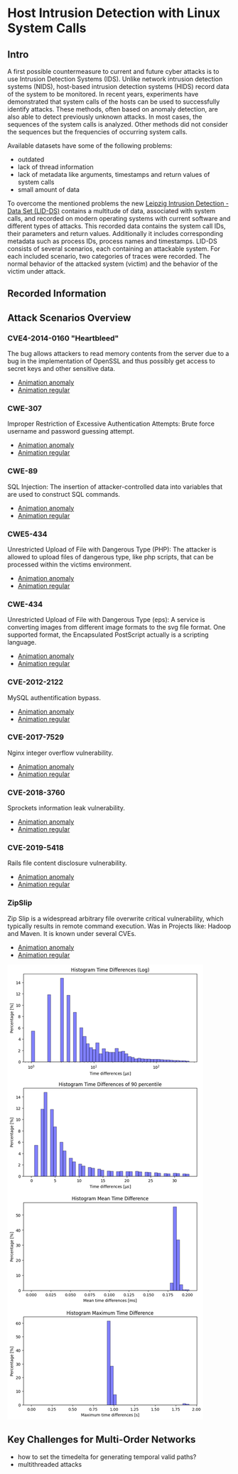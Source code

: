 # Host Intrusion Detection with Linux System Calls

## Intro
A first possible countermeasure to current and future cyber attacks is to use Intrusion Detection Systems (IDS). Unlike network intrusion detection systems (NIDS), host-based intrusion detection systems (HIDS) record data of the system to be monitored. In recent years, experiments have demonstrated that system calls of the hosts can be used to successfully identify attacks. These methods, often based on anomaly detection, are also able to detect previously unknown attacks. In most cases, the sequences of the system calls is analyzed. Other methods did not consider the sequences but the frequencies of occurring system calls.

Available datasets have some of the following problems:
- outdated
- lack of thread information
- lack of metadata like arguments, timestamps and return values of system calls
- small amount of data

To overcome the mentioned problems the new [Leipzig Intrusion Detection - Data Set (LID-DS)](https://www.exploids.de/lid-ds/) contains a multitude of data, associated with system calls, and recorded on modern operating systems with current software and different types of attacks. This recorded data contains the system call IDs, their parameters and return values. Additionally it includes corresponding metadata such as process IDs, process names and timestamps. LID-DS consists of several scenarios, each containing an attackable system. For each included scenario, two categories of traces were recorded. The normal behavior of the attacked system (victim) and the behavior of the victim under attack.

## Recorded Information

## Attack Scenarios Overview

### CVE4-2014-0160 "Heartbleed"
The bug allows attackers to read memory contents from the server due to a bug in the implementation of OpenSSL and thus possibly get access to secret keys and other sensitive data.

- [Animation anomaly](figures/CVE-2014-0160_melted_carson_1329_True.html)
- [Animation regular](figures/CVE-2014-0160_itchy_davinci_4564_False.html)

### CWE-307
Improper Restriction of Excessive Authentication Attempts: Brute force username and password guessing attempt.

- [Animation anomaly](figures/Bruteforce_CWE-307_nice_almeida_9203_True.html)
- [Animation regular](figures/Bruteforce_CWE-307_weak_heisenberg_2728_False.html)

### CWE-89
SQL Injection: The insertion of attacker-controlled data into variables that are used to construct SQL commands.

- [Animation anomaly](figures/SQL_Injection_CWE-89_polite_wescoff_8069_True.html)
- [Animation regular](figures/SQL_Injection_CWE-89_full_payne_5501_False.html)

### CWE5-434
Unrestricted Upload of File with Dangerous Type (PHP): The attacker is allowed to upload files of dangerous type, like php scripts, that can be processed within the victims environment.

- [Animation anomaly](figures/PHP_CWE-434_grumpy_carson_5824_True.html)
- [Animation regular](figures/PHP_CWE-434_ripe_hugle_6081_False.html)

### CWE-434
Unrestricted Upload of File with Dangerous Type (eps): A service is converting images from different image formats to the svg file format. One supported format, the Encapsulated PostScript actually is a scripting language.

- [Animation anomaly](figures/EPS_CWE-434_fluffy_northcutt_5295_True.html)
- [Animation regular](figures/EPS_CWE-434_brave_edison_9580_False.html)

### CVE-2012-2122
MySQL authentification bypass.

- [Animation anomaly](figures/CVE-2012-2122_raspy_moore_2582_True.html)
- [Animation regular](figures/CVE-2012-2122_brief_khayyam_4347_False.html)

### CVE-2017-7529
Nginx integer overflow vulnerability.

- [Animation anomaly](figures/CVE-2017-7529_scruffy_kare_6242_True.html)
- [Animation regular](figures/CVE-2017-7529_deep_thompson_5079_False.html)

### CVE-2018-3760
Sprockets information leak vulnerability.

- [Animation anomaly](figures/CVE-2018-3760_inexpensive_noyce_1736_True.html)
- [Animation regular](figures/CVE-2018-3760_enough_pike_8024_False.html)

### CVE-2019-5418
Rails file content disclosure vulnerability.

- [Animation anomaly](figures/CVE-2019-5418_vast_maxwell_3286_True.html)
- [Animation regular](figures/CVE-2019-5418_fat_thompson_8421_False.html)

### ZipSlip
Zip Slip is a widespread arbitrary file overwrite critical vulnerability, which typically results in remote command execution. Was in Projects like: Hadoop and Maven. It is known under several CVEs.

- [Animation anomaly](figures/ZipSlip_dirty_blackwell_7369_True.html)
- [Animation regular](figures/ZipSlip_shy_rhodes_1001_False.html)

![](figures/ZipSlip_time_analyze.png)

## Key Challenges for Multi-Order Networks
- how to set the timedelta for generating temporal valid paths?
- multithreaded attacks

